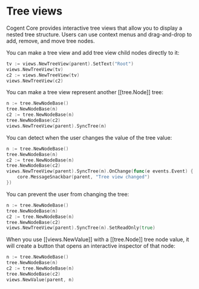 # Tree views

Cogent Core provides interactive tree views that allow you to display a nested tree structure. Users can use context menus and drag-and-drop to add, remove, and move tree nodes.

You can make a tree view and add tree view child nodes directly to it:

```Go
tv := views.NewTreeView(parent).SetText("Root")
views.NewTreeView(tv)
c2 := views.NewTreeView(tv)
views.NewTreeView(c2)
```

You can make a tree view represent another [[tree.Node]] tree:

```Go
n := tree.NewNodeBase()
tree.NewNodeBase(n)
c2 := tree.NewNodeBase(n)
tree.NewNodeBase(c2)
views.NewTreeView(parent).SyncTree(n)
```

You can detect when the user changes the value of the tree value:

```Go
n := tree.NewNodeBase()
tree.NewNodeBase(n)
c2 := tree.NewNodeBase(n)
tree.NewNodeBase(c2)
views.NewTreeView(parent).SyncTree(n).OnChange(func(e events.Event) {
    core.MessageSnackbar(parent, "Tree view changed")
})
```

You can prevent the user from changing the tree:

```Go
n := tree.NewNodeBase()
tree.NewNodeBase(n)
c2 := tree.NewNodeBase(n)
tree.NewNodeBase(c2)
views.NewTreeView(parent).SyncTree(n).SetReadOnly(true)
```

When you use [[views.NewValue]] with a [[tree.Node]] tree node value, it will create a button that opens an interactive inspector of that node:

```Go
n := tree.NewNodeBase()
tree.NewNodeBase(n)
c2 := tree.NewNodeBase(n)
tree.NewNodeBase(c2)
views.NewValue(parent, n)
```
